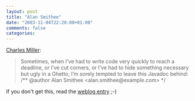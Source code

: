 ```yaml
---
layout: post
title: "Alan Smithee"
date: "2003-11-04T22:20:00+01:00"
comments: false
categories: 
---
```


<p><a href="http://fishbowl.pastiche.org" title="The Fishbowl: Alan Smithee">Charles Miller</a>:</p>
<blockquote>
Sometimes, when I’ve had to write code very quickly to reach a deadline, or I’ve cut corners, or I’ve had to hide something necessary but ugly in a Ghetto, I’m sorely tempted to leave this Javadoc behind:
<source /><br />
/** @author Alan Smithee &lt;alan.smithee@example.com&gt; */

</blockquote>
<p>If you don't get this, read the <a href="http://fishbowl.pastiche.org/2003/11/04/alan_smithee" title="The Fishbowl: Alan Smithee">weblog entry</a> ;-)</p>

